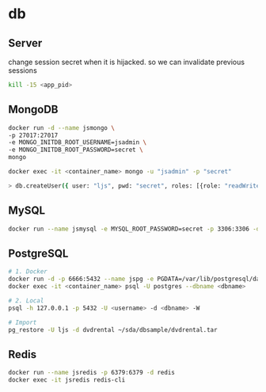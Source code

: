 # db

## Server
change session secret when it is hijacked. so we can invalidate previous sessions
```sh
kill -15 <app_pid>
```

## MongoDB
```sh
docker run -d --name jsmongo \
-p 27017:27017
-e MONGO_INITDB_ROOT_USERNAME=jsadmin \
-e MONGO_INITDB_ROOT_PASSWORD=secret \
mongo

docker exec -it <container_name> mongo -u "jsadmin" -p "secret"

> db.createUser({ user: "ljs", pwd: "secret", roles: [{role: "readWrite", db: "myapp"}, "readWrite"] })
```

## MySQL
```sh
docker run --name jsmysql -e MYSQL_ROOT_PASSWORD=secret -p 3306:3306 -d mysql:8.0.31
```

## PostgreSQL
```sh
# 1. Docker
docker run -d -p 6666:5432 --name jspg -e PGDATA=/var/lib/postgresql/data/pgdata -v pgdata:/var/lib/postgresql/data -e POSTGRES_USER=ljs -e POSTGRES_PASSWORD=secret postgres
docker exec -it <container_name> psql -U postgres --dbname <dbname>

# 2. Local
psql -h 127.0.0.1 -p 5432 -U <username> -d <dbname> -W

# Import
pg_restore -U ljs -d dvdrental ~/sda/dbsample/dvdrental.tar
```

## Redis
```sh
docker run --name jsredis -p 6379:6379 -d redis
docker exec -it jsredis redis-cli
```
